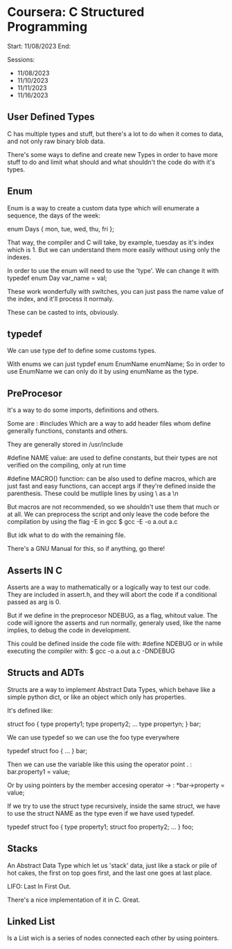 # Coursera: C Structured Programming

Start: 11/08/2023
End: 

Sessions:
- 11/08/2023
- 11/10/2023
- 11/11/2023
- 11/16/2023

## User Defined Types 

C has multiple types and stuff, but there's a lot to do 
when it comes to data, and not only raw binary blob data.

There's some ways to define and create new Types in order to 
have more stuff to do and limit what should and what shouldn't the code do
with it's types.

## Enum

Enum is a way to create a custom data type which will enumerate a sequence, 
the days of the week: 

enum Days { mon, tue, wed, thu, fri };

That way, the compiler and C will take, by example, tuesday as it's index which is 1.
But we can understand them more easily without using only the indexes.

In order to use the enum will need to use the 'type'. We can change it with typedef
enum Day var\_name = val;

These work wonderfully with switches, you can just pass the name value of the index, and
it'll process it normaly.

These can be casted to ints, obviously.

## typedef

We can use type def to define some customs types.

With enums we can just
typdef enum EnumName enumName;
So in order to use EnumName we can only do it by using enumName as the type.

## PreProcesor
It's a way to do some imports, definitions and others. 

Some are : #includes <lib>
Which are a way to add header files whom define generally functions, 
constants and others.

They are generally stored in /usr/include

#define NAME value: are used to define constants, 
but their types are not verified on the compiling, only at run time

#define MACRO() function: can be also used to define macros, 
which are just fast and easy functions, can accept args if they're defined inside the parenthesis.
These could be mutliple lines by using \\ as a \\n

But macros are not recommended, so we shouldn't use them that much or at all. 
We can preprocess the script and only leave the code before the compilation by using the flag -E in gcc
$ gcc -E -o a.out a.c

But idk what to do with the remaining file.

There's a GNU Manual for this, so if anything, go there!

## Asserts IN C

Asserts are a way to mathematically or a logically way to test our code. 
They are included in assert.h, and they will abort the code if a conditional passed as arg
is 0.

But if we define in the preprocesor NDEBUG, as a flag, whitout value. The code will ignore the 
asserts and run normally, generaly used, like the name implies, to debug the code in development.

This could be defined inside the code file with:
#define NDEBUG
or in while executing the compiler with:
$ gcc -o a.out a.c -DNDEBUG

## Structs and ADTs

Structs are a way to implement Abstract Data Types, which behave like a simple python dict, or like an object
which only has properties.

It's defined like:

struct foo {
	type property1;
	type property2;
	...
	type propertyn;
} bar;

We can use typedef so we can use the foo type everywhere

typedef struct foo { 
	... 
} bar;

Then we can use the variable like this using the operator point  .  :
bar.property1 = value;

Or by using pointers by the member accesing operator  ->  :
\*bar\-\>property = value;

If we try to use the struct type recursively, inside the same struct, we have to use the struct NAME
as the type even if we have used typedef.

typedef struct foo {
	type property1;
	struct foo property2;
	...
} foo;

## Stacks

An Abstract Data Type which let us 'stack' data, just like a stack or pile of hot cakes, 
the first on top goes first, and the last one goes at last place.

LIFO: Last In First Out.

There's a nice implementation of it in C. Great.

## Linked List

Is a List wich is a series of nodes connected each other by using pointers.
